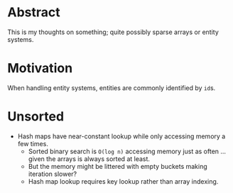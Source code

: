 # Abstract

This is my thoughts on something; quite possibly sparse arrays or entity systems.


# Motivation

When handling entity systems, entities are commonly identified by `id`s.


# Unsorted

- Hash maps have near-constant lookup while only accessing memory a few times.
    - Sorted binary search is `O(log n)` accessing memory just as often ... given the arrays is always sorted at least.
    - But the memory might be littered with empty buckets making iteration slower?
    - Hash map lookup requires key lookup rather than array indexing.

